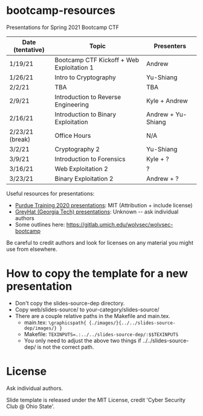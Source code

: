 # bootcamp-resources
Presentations for Spring 2021 Bootcamp CTF

| Date (tentative)  | Topic | Presenters
|-------------------|-------|--------|
| 1/19/21    | Bootcamp CTF Kickoff + Web Exploitation 1 | Andrew |
| 1/26/21           | Intro to Cryptography | Yu-Shiang |
| 2/2/21 | TBA | TBA |
| 2/9/21   | Introduction to Reverse Engineering | Kyle + Andrew |
| 2/16/21   | Introduction to Binary Exploitation | Andrew + Yu-Shiang |
| 2/23/21 (break)   | Office Hours | N/A |
| 3/2/21    |   Cryptography 2 | Yu-Shiang |
| 3/9/21    |   Introduction to Forensics | Kyle + ?|
| 3/16/21    |   Web Exploitation 2 | ? |
| 3/23/21    |   Binary Exploitation 2 | Andrew + ? |


Useful resources for presentations:
- [Purdue Training 2020 presentations](https://github.com/b01lers/bootcamp-training-2020): MIT (Attribution + include license)
- [GreyHat (Georgia Tech) presentations](http://greyhat.gatech.edu/archives/): Unknown -- ask individual authors
- Some outlines here: https://gitlab.umich.edu/wolvsec/wolvsec-bootcamp

Be careful to credit authors and look for licenses on any material you might use from elsewhere.


How to copy the template for a new presentation
=====

- Don't copy the slides-source-dep directory.
- Copy web/slides-source/ to your-category/slides-source/
- There are a couple relative paths in the Makefile and main.tex.
    - main.tex: `\graphicspath{ {./images/}{../../slides-source-dep/images/} }`
    - Makefile: `TEXINPUTS=.:../../slides-source-dep/:$$TEXINPUTS`
    - You only need to adjust the above two things if ../../slides-source-dep/ is not the correct path.
    
    
License
=====

Ask individual authors.

Slide template is released under the MIT License, credit 'Cyber Security Club @ Ohio State'.
